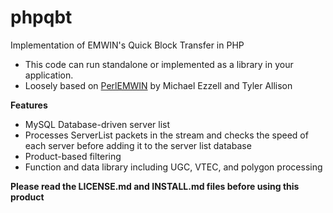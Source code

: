 phpqbt
======

Implementation of EMWIN's Quick Block Transfer in PHP

- This code can run standalone or implemented as a library in your application.
- Loosely based on [PerlEMWIN](http://perlemwin.sf.net) by Michael Ezzell and Tyler Allison

**Features**

- MySQL Database-driven server list
- Processes ServerList packets in the stream and checks the speed of each server before adding it to the server list database
- Product-based filtering
- Function and data library including UGC, VTEC, and polygon processing

**Please read the LICENSE.md and INSTALL.md files before using this product**